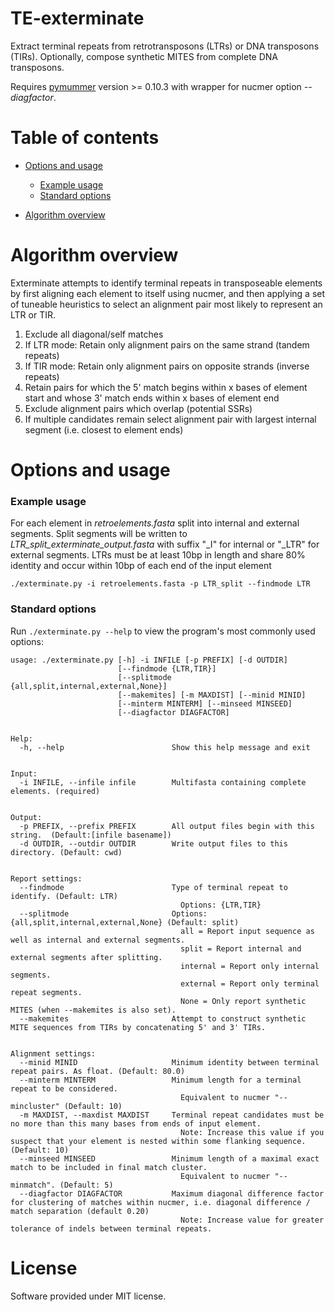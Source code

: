 # TE-exterminate

Extract terminal repeats from retrotransposons (LTRs) or DNA transposons (TIRs). 
Optionally, compose synthetic MITES from complete DNA transposons.  


Requires [pymummer](https://pypi.python.org/pypi/pymummer) version >= 0.10.3 with wrapper for nucmer option *--diagfactor*.


# Table of contents

* [Options and usage](#options-and-usage)
    * [Example usage](#example-usage)
    * [Standard options](#standard-options)

* [Algorithm overview](#algorithm-overview)

# Algorithm overview

Exterminate attempts to identify terminal repeats in transposeable elements by first aligning 
each element to itself using nucmer, and then applying a set of tuneable heuristics to select 
an alignment pair most likely to represent an LTR or TIR.  

  1. Exclude all diagonal/self matches 
  2. If LTR mode: Retain only alignment pairs on the same strand (tandem repeats)
  3. If TIR mode: Retain only alignment pairs on opposite strands (inverse repeats)
  4. Retain pairs for which the 5' match begins within x bases of element start
     and whose 3' match ends within x bases of element end
  5. Exclude alignment pairs which overlap (potential SSRs)
  6. If multiple candidates remain select alignment pair with largest internal segment (i.e. closest to element ends)

# Options and usage  

### Example usage  

For each element in *retroelements.fasta* split into internal and external segments. 
Split segments will be written to *LTR_split_exterminate_output.fasta* with suffix "_I" for internal or "_LTR" for external segments.
LTRs must be at least 10bp in length and share 80% identity and occur within 10bp of each end of the input element

`
./exterminate.py -i retroelements.fasta -p LTR_split --findmode LTR 
`

### Standard options

Run `./exterminate.py --help` to view the program's most commonly used options:

```
usage: ./exterminate.py [-h] -i INFILE [-p PREFIX] [-d OUTDIR]
                        [--findmode {LTR,TIR}]
                        [--splitmode {all,split,internal,external,None}]
                        [--makemites] [-m MAXDIST] [--minid MINID]
                        [--minterm MINTERM] [--minseed MINSEED]
                        [--diagfactor DIAGFACTOR]  


Help:
  -h, --help                        Show this help message and exit


Input:
  -i INFILE, --infile infile        Multifasta containing complete elements. (required)  


Output:
  -p PREFIX, --prefix PREFIX        All output files begin with this string.  (Default:[infile basename])  
  -d OUTDIR, --outdir OUTDIR        Write output files to this directory. (Default: cwd)  


Report settings:
  --findmode                        Type of terminal repeat to identify. (Default: LTR)  
                                      Options: {LTR,TIR}  
  --splitmode                       Options: {all,split,internal,external,None} (Default: split)  
                                      all = Report input sequence as well as internal and external segments.  
                                      split = Report internal and external segments after splitting.  
                                      internal = Report only internal segments.  
                                      external = Report only terminal repeat segments.  
                                      None = Only report synthetic MITES (when --makemites is also set).  
  --makemites                       Attempt to construct synthetic MITE sequences from TIRs by concatenating 5' and 3' TIRs.  


Alignment settings:
  --minid MINID                     Minimum identity between terminal repeat pairs. As float. (Default: 80.0)  
  --minterm MINTERM                 Minimum length for a terminal repeat to be considered.  
                                      Equivalent to nucmer "--mincluster" (Default: 10)  
  -m MAXDIST, --maxdist MAXDIST     Terminal repeat candidates must be no more than this many bases from ends of input element. 
                                      Note: Increase this value if you suspect that your element is nested within some flanking sequence. (Default: 10)
  --minseed MINSEED                 Minimum length of a maximal exact match to be included in final match cluster. 
                                      Equivalent to nucmer "--minmatch". (Default: 5)
  --diagfactor DIAGFACTOR           Maximum diagonal difference factor for clustering of matches within nucmer, i.e. diagonal difference / match separation (default 0.20) 
                                      Note: Increase value for greater tolerance of indels between terminal repeats.
```

# License

Software provided under MIT license.


